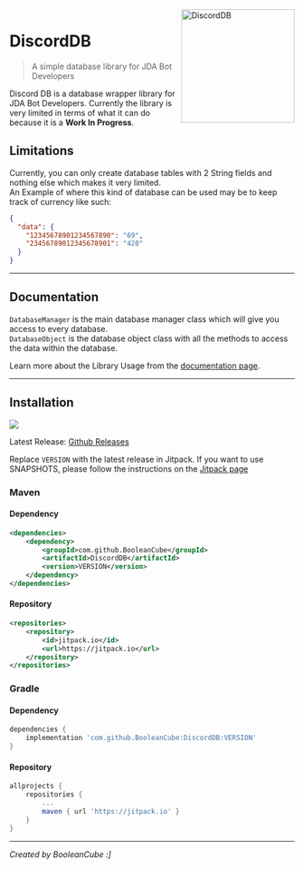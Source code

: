 <img align="right" src="https://user-images.githubusercontent.com/47650058/182009174-f8138d3b-2099-4f72-bc25-29528298abd2.png" alt="DiscordDB" height="200" width="200">

# DiscordDB
> A simple database library for JDA Bot Developers

Discord DB is a database wrapper library for JDA Bot Developers. Currently the library is very limited in terms of what it can do because it is a **Work In Progress**.

## Limitations
Currently, you can only create database tables with 2 String fields and nothing else which makes it very limited. <br>
An Example of where this kind of database can be used may be to keep track of currency like such:
```json
{
  "data": {
    "12345678901234567890": "69",
    "23456789012345678901": "420"
  }
}
```

----

## Documentation
`DatabaseManager` is the main database manager class which will give you access to every database. <br>
`DatabaseObject` is the database object class with all the methods to access the data within the database.

Learn more about the Library Usage from the [documentation page](https://booleancube.github.io/projects/discorddb/1-0-7/discorddb/package-summary.html).

----

## Installation
[![](https://jitpack.io/v/BooleanCube/DiscordDB.svg)](https://jitpack.io/#BooleanCube/DiscordDB)

Latest Release: [Github Releases](https://github.com/BooleanCube/DiscordDB/releases)

Replace `VERSION` with the latest release in Jitpack. If you want to use SNAPSHOTS, please follow the instructions on the [Jitpack page](https://jitpack.io/#BooleanCube/DiscordDB)

### Maven
#### Dependency
```xml
<dependencies>
    <dependency>
        <groupId>com.github.BooleanCube</groupId>
        <artifactId>DiscordDB</artifactId>
        <version>VERSION</version>
    </dependency>
</dependencies>
```
#### Repository
```xml
<repositories>
    <repository>
        <id>jitpack.io</id>
        <url>https://jitpack.io</url>
    </repository>
</repositories>
```

### Gradle
#### Dependency
```gradle
dependencies {
    implementation 'com.github.BooleanCube:DiscordDB:VERSION'
}
```
#### Repository
```gradle
allprojects {
    repositories {
        ...
        maven { url 'https://jitpack.io' }
    }
}
```

----

*Created by BooleanCube :]*
